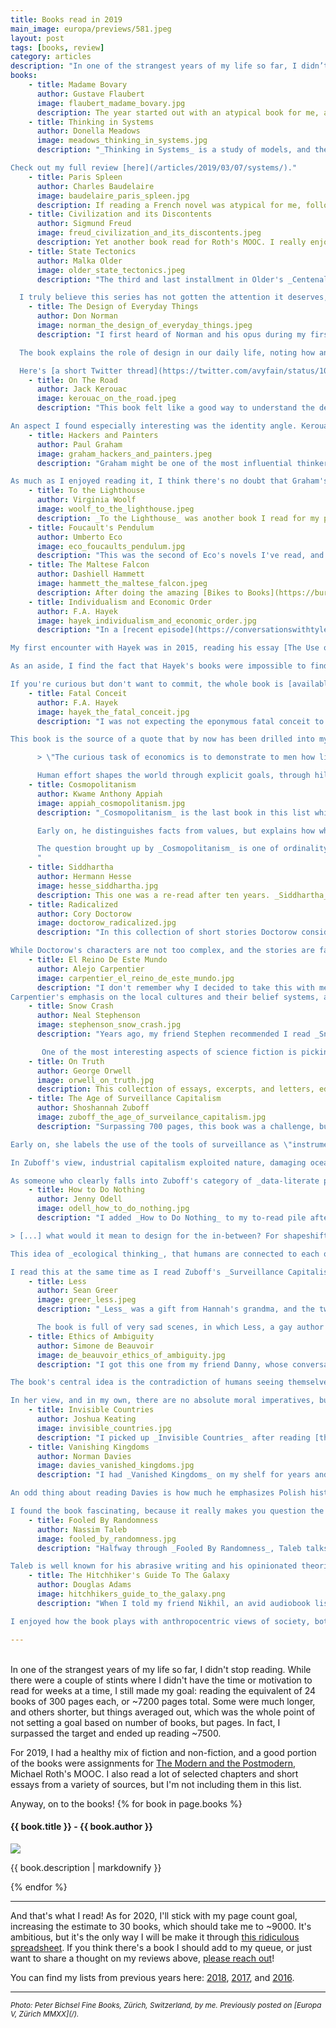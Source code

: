 ```yaml
---
title: Books read in 2019
main_image: europa/previews/581.jpeg
layout: post
tags: [books, review]
category: articles
description: "In one of the strangest years of my life so far, I didn’t stop reading. While there were a couple of stints where I didn’t have the time or motivation to read for weeks at a time, I still made my goal: reading the equivalent of 24 books of 300 pages each, or ~7200 pages total."
books:
    - title: Madame Bovary
      author: Gustave Flaubert
      image: flaubert_madame_bovary.jpg
      description: The year started out with an atypical book for me, a piece of French literature that was assigned reading for the MOOC on Modernism and Postmodernism mentioned above. The novel critiques the rise of the bourgeoisie and their desire for climbing the social ladder, which explained its inclusion in the course. I went in thinking I wouldn't enjoy it, but the notes on gender roles and class difference, paired with the dichotomies of urban vs. rural life and religious vs. scientific thought through the eyes of XIX century French people made it worth my time. Flaubert does an outstanding job of delineating the boundaries of the worlds in which his characters develop as the middle class carves itself a spot in society, and I finished the book with a deeper understanding of the historical context in which it unfolds.
    - title: Thinking in Systems
      author: Donella Meadows
      image: meadows_thinking_in_systems.jpg
      description: "_Thinking in Systems_ is a study of models, and the ways in which seemingly unrelated problems can be understood using the toolset of stock and flow analysis. Meadows argues that common structures arise from the interaction of simple sub-systems, and that by pattern-matching against a few archetypes we can grasp the long term behavior of many systems. She suggests that we should treat complex system structure as the source of behavior, and think of everything else as epiphenomena. Paraphrasing Meadows, we can use the fact that similar feedback loops lead to similar dynamics to simplify the task of understanding the world around us. I enjoyed reading it, but it felt like a shallow recap of things I had studied before. It's likely not worth reading if you have an engineering background. If you have a suggestion for a good modern follow up that is more technical, I'd love to hear it.\n

Check out my full review [here](/articles/2019/03/07/systems/)."
    - title: Paris Spleen
      author: Charles Baudelaire
      image: baudelaire_paris_spleen.jpg
      description: If reading a French novel was atypical for me, following it with French poetry was even further from the ordinary. This was also part of Roth's class. The book is comprised of 50 prose poems on the beauty and despair of the modern city, touching on morality, time, poverty, envy, class conscience, and guilt. While Baudelaire describes XIX century Paris specifically in his poems, it's very strange how many of the same ideas could be used to describe the relationships between the strangers sharing a city in 2020 San Francisco or New York. It's almost as if most humans are awful with each other everywhere, and at every point in time.
    - title: Civilization and its Discontents
      author: Sigmund Freud
      image: freud_civilization_and_its_discontents.jpeg
      description: Yet another book read for Roth's MOOC. I really enjoyed the first few chapters, with their focus on history, religion, and the organization of society, including some theorizing on the origins of its rules, but the second half was too abstract and repetitive. In _Civilization and its Discontents_, Freud explores the tensions between individuality and society. He asks us to consider how strange it is that modern society develops institutions as palliative measures against the displeasures of life — think religion and media — and that those same tools ultimately make us feel worse, being the source for much of our misery. His argument revolves around the balancing act we all have to take part in between personal desires and society's expectations. He makes a critique of the role that religion and the modern state take in setting those expectations, which aligned pretty well with some of my own views. The analysis seems convincing, but a lot of the claims are simply not supported by any evidence, and the reader is supposed to take the author's conjectures as true, which I did not care for. I don't think I will be reading more Freud soon.
    - title: State Tectonics
      author: Malka Older
      image: older_state_tectonics.jpeg
      description: "The third and last installment in Older's _Centenal Cycle_ series. Like its two predecessors, State Tectonics takes the reader through a diverse global stage as it tells the story of a speculative social system and its growing pains. Also, like the two previous volumes, _State Tectonics_ touches on ideas of how democracy is strained when there is no agreement on shared objective truths, and questions whether such consensus is possible or even desirable. The narrative is set five years after the end of _Null States_, and the story line continues smoothly with the same characters more or less where you'd expect them to go after a few years. In this book there is an even deeper exploration of the conflict between top down and bottom up approaches to gathering and distributing information as the main characters come to the conclusion that there is no such thing as neutrality.\n

  I truly believe this series has not gotten the attention it deserves, and while I didn't enjoy State Tectonics as much as the previous two in the series, I will likely end up re-reading all three. Older has a lot of layers packed in here, and she does a great job of shining a light on real problems that the rest of us are barely scratching the surface on. I'm excited to see where her work takes her next."
    - title: The Design of Everyday Things
      author: Don Norman
      image: norman_the_design_of_everyday_things.jpeg
      description: "I first heard of Norman and his opus during my first year at Northwestern, where every engineering freshman has to take a class on design and communication. Norman is one of the founders of the engineering school's Design Institute, so probably he had a hand in the original curriculum of that class, and still holds some influence in his position as an emeritus professor.\n

  The book explains the role of design in our daily life, noting how an average person interacts with tens of thousands of objects, and how learning to use each one takes time and effort. The designer's job in Norman's eyes is to think of how objects and processes can be built to minimize the amount of time necessary to use or understand them, but more importantly to reduce the chance of user errors. \"If an error is possible, someone will make it\" was one of the lines in the book that I related to the most as a software engineer. Half of the programmer's job is thinking of all the ways in which things could go wrong, and the edge cases that require special handling. Importantly, people also design the tools with which we design, and we can build constraints into those tools to help our future selves avoid mistakes in the creation process. Norman's ideas are very straightforward, and many of his examples are famous by now, like his example of door handles that indicate _push_ or _pull_, or the many ways in which a diskette could be inserted in a computer (translating today to the [painful USB-A standard](https://pbs.twimg.com/media/Dz05QvqUYAAapau?format=jpg)). However, while the ideas are simple, keeping them present in the creative process is really tough, particularly while satisfying many other constraints.\n

  Here's [a short Twitter thread](https://twitter.com/avyfain/status/10981001150786928640) with a few excerpts that I compiled as I was reading, but I do very much recommend reading the whole thing. It will be worth your time, and make you see the objects in your daily life in a new light."
    - title: On The Road
      author: Jack Kerouac
      image: kerouac_on_the_road.jpeg
      description: "This book felt like a good way to understand the development of culture in mid-century US, and a good (although narrow) view of the lower middle class lifestyle of San Franciscans back then. Of course, I knew of the Beats. I live in San Francisco and often hang out at City Lights and the surrounding area in North Beach, but this was my first time reading one of their main works. The book is a fun read, and I really enjoyed the twisting and turning trips that Sal and Dean went on, meeting friends and strangers along the way.\n

An aspect I found especially interesting was the identity angle. Kerouac writes \"I thought of all my friends from one end of the country to the other and how they were really all in the same vast backyard doing something so frantic and rushing about\" which reminded me of [Imagined Communities](https/articles/2018/01/07/books#imagined-communities), and the role that shared time plays in our identities. In _On The Road_, shared time and culture comes from media, especially music. I found it notable that when Kerouac talks about his friends _in a shared vast backyard_, the yard is limited to the United States, and perhaps a bit of its bordering neighbors where his friends might have percolated to. Later in the book the backyard expands to a crew of Mexicans in Bakersfield and Sabinal. I found the book to be very much an artifact of American culture, which was part of what made it worthwhile."
    - title: Hackers and Painters
      author: Paul Graham
      image: graham_hackers_and_painters.jpeg
      description: "Graham might be one of the most influential thinkers in Silicon Valley. I've been reading his work for years, and a few years ago I even spent some time [analyzing the hidden network behind his essays](/projects/2015/03/07/pg/), so _Hackers and Painters_ had been on my to-read list for a while. Much like the essays he posts on [his site](http://paulgraham.com/articles.html), the ones featured in this book cover a lot of ground: from super nerdy treatises on programming languages (particularly Lisp), to quick thoughts on entrepreneurial strategies, analyses on culture and wealth, education, history and more. Throughout the book, Graham makes sure to pepper in aphorisms on the relationships between art, history, and innovation.\n

As much as I enjoyed reading it, I think there's no doubt that Graham's best essays follow this book. If you are interested in startups, you can't miss [Before the Startup](http://paulgraham.com/before.html), [Do Things That Don't Scale](http://paulgraham.com/ds.html), [Default Alive or Dead](http://paulgraham.com/aord.html), and [Startup = Growth](http://paulgraham.com/growth.html), etc... However, make sure not to drink too much [kool-aid](https://www.leveragedsellout.com/2014/02/the-book-of-graham/) — after all, the Bay Area is well known for it."
    - title: To the Lighthouse
      author: Virginia Woolf
      image: woolf_to_the_lighthouse.jpeg
      description: _To the Lighthouse_ was another book I read for my philosophy course. While it is considered one of the best novels of the XX Century, out of all of the stuff I read for my class it was possibly the one I found the most boring and confusing. Woolf weaves the story of a family through their visits to their summer house where friends and visitors often come over for social events. The occurrence of World War I completely changes the characters’ tone between the first and last sections of the book, sharply expressing the central theme of how the passing of time affects human relationships with others, and with themselves.  _To the Lighthouse_ is a study on human perception, with the same objects, standing in for different metaphors and different meanings for different characters, sometimes in the same moment, and sometimes spanning years. There were interesting passages, and some of the characters' inner-dialogues were compelling, but ultimately I don't think the book was engaging enough to recommend.
    - title: Foucault's Pendulum
      author: Umberto Eco
      image: eco_foucaults_pendulum.jpg
      description: "This was the second of Eco's novels I've read, and I enjoyed it even more than _The Name of the Rose_. The _Pendulum_ follows a group of editors as they develop a vanity press as a side business, inviting authors of occult and mystical topics to publish their works. As the plot develops, the editors start to believe some of the conspiracy theories being pandered by their clients, and ultimately end up learning too much, endangering themselves by association. The kabbalistic references and the esoteric spiritual stuff went a bit too far for my taste, but Eco's play with intertextuality, along with his mixing of history and fiction was just wonderful. Perhaps my favorite thing about the book was the characters' transition from skeptics to credulous followers, and the way in which they show that we're all susceptible to a cohesive narrative."
    - title: The Maltese Falcon
      author: Dashiell Hammett
      image: hammett_the_maltese_falcon.jpeg
      description: After doing the amazing [Bikes to Books](https://burritojustice.com/bikes-to-books-map/) tour of San Francisco, and hearing of the murder of Miles Archer, I was inspired to pick up _The Maltese Falcon_ and dive into the mystery genre for the first time. Instead of reading it, I listened to the audiobook, which made the book feel like the film noir classic that it is. It follows detective Sam Spade as he investigates a set of murders linked to the search for a falcon statuette. There aren't many surprises in terms of character development, but the plot itself is full of twists, and written in an unabashedly 20's tone. If the _Falcon_ seems full of obvious tropes, it is likely because Hammett built the template for the authors that came after him.
    - title: Individualism and Economic Order
      author: F.A. Hayek
      image: hayek_individualism_and_economic_order.jpg
      description: "In a [recent episode](https://conversationswithtyler.com/episodes/russ-roberts/) of _Conversations with Tyler_, the host, Tyler Cowen, asked Russ Roberts which of Hayek's books had influenced him the most. Russ replied with _The Fatal Conceit_, but added that he points people to read Hayek's essays in _Individualism and Economic Order_ to get acquainted with his work first instead. So here we are.\n

My first encounter with Hayek was in 2015, reading his essay [The Use of Knowledge in Society](https://fee.org/articles/the-use-of-knowledge-in-society) (which is included in this book) after my Money and Banking professor suggested it while discussing my interest in agent-based modeling and emergent behavior. Little did I know how much that conversation would influence my views. The essays in this collection mostly revolve around the pervasiveness of _knowledge problems_ and our lack of tools to get to optimal answers analytically in a complex world, but cover a broad set of topics, from political philosophy to language, history, and science. There's a lot of deep thinking here on human incentives, social bonds, the organization of society, and more. On the other hand, Hayek also spends time on discussions that seem for the most part irrelevant today, such as the direct attacks on Soviet planning. If I had to recommend an essay from this set other than _Use of Knowledge_, it'd have to be [Individualism: True and False](https://fee.org/articles/individualism-true-and-false/), less so for the controversy between the strains of liberalism it tries to explain, but instead for its arguments for local knowledge and the value of individual decisionmaking in the concentric circles around each one of us as individuals. Hayek's work is accessible, but densely packed and layered. It'll take me a few re-reads to fully understand his positions.\n

As an aside, I find the fact that Hayek's books were impossible to find quite troubling. My [dismayed tweets](https://twitter.com/avyfain/status/1140304154109235201) about the search for a the book in both SF and in Boston didn't help me find a local bookstore carrying it, but it inspired my brother Max and my twitter friend [Dave Skott](https://twitter.com/dskott) to gift me a copy each, and the same tweets led to a fun evening in Cambridge with Jack Diedrich. A big thank you to each of them!\n

If you're curious but don't want to commit, the whole book is [available as a pdf](https://cdn.mises.org/Individualism%20and%20Economic%20Order_4.pdf) from the Mises Institute."
    - title: Fatal Conceit
      author: F.A. Hayek
      image: hayek_the_fatal_conceit.jpg
      description: "I was not expecting the eponymous fatal conceit to be as basic as the belief \"that man can shape the world around him according to his wishes.\" This might be one of the most basic ideas behind Hayek's thinking, and at face value it sounds simple, but it is beyond subtle. Humans are not good at figuring out first and second order effects, and while we think we can grasp the relationships between different systems, most of the world around us is full of interaction effects that can't be easily untangled.\n

This book is the source of a quote that by now has been drilled into my brain:\n

      > \"The curious task of economics is to demonstrate to men how little they really know about what they imagine they can design.\"\n

      Human effort shapes the world through explicit goals, through hill climbing, but perhaps most importantly through unintended consequences."
    - title: Cosmopolitanism
      author: Kwame Anthony Appiah
      image: appiah_cosmopolitanism.jpg
      description: "_Cosmopolitanism_ is the last book in this list which I read for my class on modernism, which only assigned a single chapter from it, but I found the arguments so convincing that I went on to read the whole thing. The book wrests with the idea of moral relativism, one which I discovered as a teenager debating rabbis peddling their _objective_ truths. It was exactly my kind of book. Appiah starts out on his search for a moral middle ground with Sir Richard Francis Burton's analogy of a broken mirror, each shard of which reflects one part of a complex truth from its own particular angle. Most of us think that our little shard of mirror reflects the whole. Appiah instead takes the metaphor further: it's not a single mirror, but instead \"lots of mirrors, lots of moral truths.\" The book then goes on to try and develop a way to deal with this lack of objectivity in a globalized world.\n

      Early on, he distinguishes facts from values, but explains how what we consider factful science in the end is just a narrative. For example, our explanation of how boiling water kills germs in it to make it pure might as well be the primitive villager's explanation of fire cleaning the evil spirits from the water - we don't truly understand the process, so our \"fact\" of germs is as true as the villager's \"evil spirits.\" They're both useful abstractions to help us deal with the world. Science, as an institution, allows us to refine our ideas and to get to deeper and more correct explanations, but it by definition relies on the falsifiability of facts. What is not falsifiable, however, is that we have a shared experience. We live in the same world, and interact in the same time scales, while we might not share the same stories about why things are the way they are, we have obligations to each other because our decisions affect the possible lives of others around us. As Appiah says, \"the real challenge to cosmopolitanism isn’t the belief that other people don't matter at all, its the belief that they don’t matter very much.\"\n

      The question brought up by _Cosmopolitanism_ is one of ordinality. Assuming we agree to disagree, and that different people's values can all be valid at the same time, in times of conflict how do we decide whose values are more important, and who must yield? Here, the unit might be the nuclear family, the tribe, or the nation. It boils down to a question of _us versus them_, and I don't think Appiah pretends to have the answer.
      "
    - title: Siddhartha
      author: Hermann Hesse
      image: hesse_siddhartha.jpg
      description: This one was a re-read after ten years. _Siddhartha_ is a novel about life and its many stages, and finding peace in the flow of time. The plot spans the lifetime of the main character, but I was surprised by how little I remembered of the second half of the story. It narrates the life of a young man who leaves his home in search for enlightenment. In his quest, young Siddhartha latches onto new philosophies, and rejects them in turn, until he finds himself disillusioned and decides to lead a simpler life as a ferryman on a river, ultimately being fulfilled. The book is short, but packs a lot of important questions.
    - title: Radicalized
      author: Cory Doctorow
      image: doctorow_radicalized.jpg
      description: "In this collection of short stories Doctorow considers issues at the intersection of technology and politics, with each story focusing on a completely different topic. The book opens with _Unauthorized Bread_, my favorite of the four, where a young marginalized refugee learns to hack her way around the DRM system in her subsidized apartment complex, empowering her immigrant neighbors by teaching them to jailbreak their devices, along the way challenging the economic system that allows her and her family to stay there. I didn’t think a story about toasters could be this fun. Next up, _Model Minority_ discusses the problems of police brutality through a Superman-like character. It raises interesting questions about immigration and identity, but out of the four stories it was probably the one I liked the least, perhaps because I'm generally allergic to superheroes. The eponymous _Radicalized_ is a critique of the healthcare system in the US. It explores the ways in which social media can be both a source of solace, as well as a catalyst for change that can pull us into fanaticism. It is a clever way to make us confront the dangers of [base rate fallacies](https://en.wikipedia.org/wiki/Base_rate_fallacy). Lastly, _Masque of the Red Death_ is a modern take on Edgar Allan Poe's [namesake story](https://en.wikipedia.org/wiki/The_Masque_of_the_Red_Death), following a prepper VC and his friends as they save themselves from the collapse of civilization. The story reads as a dark parody of the kind of disaster that could lead to the communities that Doctorow writes about in [Walkaway](https://faingezicht.com/articles/2018/01/07/books/#walkaway).\n

While Doctorow's characters are not too complex, and the stories are fairly linear, I found them to be fun, and more importantly they made me wonder about whether the world we live in today could become one of Doctorow's worlds. For better and for worse, his speculative futures seem pretty possible."
    - title: El Reino De Este Mundo
      author: Alejo Carpentier
      image: carpentier_el_reino_de_este_mundo.jpg
      description: "I don't remember why I decided to take this with me when I went back home last year. Carpentier's book was assigned reading in high school, and like the responsible student that I was, I skipped it. _El Reino De Este Mundo_ is a historical novel that tells the events of the Haitian Revolution at the turn of the nineteenth century through the eyes of a slave. While the book narrates real historical events, it is brimming with characters with magical powers, and many unexplainable situations. In the prologue, Carpentier calls this style _lo real maravilloso_, a precursor to the later Latin American literature movement that became magical realism.\n
Carpentier's emphasis on the local cultures and their belief systems, and the effect those had on the events of the revolution makes the book read like a comparative analysis with the French colonizers as he draws stark parallels between the two set of characters. Not knowing anything about the history of Haiti probably made the experience of reading _El Reino De Este Mundo_ worse, but it was still enjoyable. "
    - title: Snow Crash
      author: Neal Stephenson
      image: stephenson_snow_crash.jpg
      description: "Years ago, my friend Stephen recommended I read _Snow Crash_ (some of his thoughts on it [here](https://hackernoon.com/snow-crash-revisited-grokking-a-satire-of-mimesis-23de3ac05f47). It took some time but I made it. I'd place _Snow Crash_ in a similar category to _Neuromancer_: a novel whose imagined technologies went from being impossibly abstract and elusive to unavoidable, almost certain. It is baffling to think this book was published before I was born. The novel develops in a not-too-distant future, where a virtual reality successor to the Internet called the Metaverse acts as a parallel world to our own. Playing with concepts from anthropology, religion, linguistics, and more, Stephenson creates an immersive world where computer nerds, organized crime bosses, international terrorists, and skateboard couriers fight each other for control.\n

       One of the most interesting aspects of science fiction is picking up on things which the author could not imagine a future world missing. You're meant to expect the imagined futures of high tech innovations, but not things like _Neuromancer_'s anachronistic payphone calls or _Snow Crash_'s pizza delivery. _Snow Crash_ is full of these little easter eggs, which makes it all the more amusing."
    - title: On Truth
      author: George Orwell
      image: orwell_on_truth.jpg
      description: This collection of essays, excerpts, and letters, edited by Adam Hochschild, is an exercise in showcasing Orwell's thoughts as if he were writing today, in the age of alternative facts and fake news. Writing in the 40s, Orwell distills tensions between democracy and war, conflicts of national identity and belonging, and the changing time scales of shared truth. Orwell's writing is great, as I expected, but I found the book repetitive, and the use of over-designed pullout quotes and odd layouts to be distracting. I'd assume there are better collections out there.
    - title: The Age of Surveillance Capitalism
      author: Shoshannah Zuboff
      image: zuboff_the_age_of_surveilance_capitalism.jpg
      description: "Surpassing 700 pages, this book was a challenge, but only a few pages in its content already felt monumental, defining. In her book, Zuboff defines surveillance capitalism as a new form of market accumulation, one in which the population is surveilled by corporations and harvested for their behavioral data. She further claims that modern tech companies operate under economic incentives that undermine human self-determination, building prediction models that shape our world, and our decisions. Reading it reminded me of Seeing Like A State, and the ways in which [high modernism](https://en.wikipedia.org/wiki/High_modernism) pushed for more legible societies. This is more of the same, but on software-powered steroids. Her conclusions are alarming, bordering on fodder for the ongoing moral panic around the power of big tech, but I found her perspective valuable.\n

Early on, she labels the use of the tools of surveillance as \"instrumentarianism,\" designating its \"expression in a ubiquitous sensate, networked, computational infrastructure\" as the _Big Other_. Perhaps coincidentally, Lacan uses the same phrasing (\"the Big Other\") to describe the frame of language and law we are all born into. Zuboff’s fear, which I share, is that we’re moving to a world where individuals can’t opt out of this surveillance capitalist system, much like one has no choice but to accept and develop in the environment of a Lacanian \"Big Other.\"\n

In Zuboff's view, industrial capitalism exploited nature, damaging oceans, forests, and rivers, while surveillance capitalism exploits human nature, damaging the social bonds between us and our sense of self through learned helplessness and habituation. She draws parallels between the rise of industrial capitalism and mass production to the rise of surveillance capital. She compares each era's leaders' calls for technological inevitability and the fights against the regulation of their enterprises, pointing out the previous eras' businessmen’s complaints mirror those of today. Sure, transparency and respect for privacy would inconvenience their business models, and so did environmental regulation for industrial capital long ago, but we’re better off for it. Throughout the book, she builds a case against tech companies self-regulating, reviewing the history of how companies like Google and Facebook came about and noting that the incentives behind their enterprises from their inception necessitated the ability to extract information from their users.\n

As someone who clearly falls into Zuboff's category of _data-literate priests_, literally building experimentation and analytics systems for one of these big companies, reading _The Age of Surveillance Capitalism_ was tough, even if I can find solace in my company's policies around privacy. Zuboff doesn't have a specific call to arms, but instead attempts to build a framework and a language, to steep it in historical perspective, and to provide us important questions to continue the ongoing discussion with a more constructive toolkit. She invites us to tackle the inherent tradeoffs in these technologies head on. We're all using these \"free\" services voluntarily, because they provide us value, but most of us don't realize their true cost. I hope Zuboff's framing becomes more widespread. Making the asymmetries involved more explicit and pointing out the hidden incentive structures is a laudable goal."
    - title: How to Do Nothing
      author: Jenny Odell
      image: odell_how_to_do_nothing.jpg
      description: "I added _How to Do Nothing_ to my to-read pile after reading Odell's wonderful essay [Designing for the In-Between](https://medium.com/s/world-wide-wtf/designing-for-the-in-between-hybrids-1990s-net-art-and-a-giant-floating-worm-34be64b872d3), a recommendation I got from Alvaro Videla on the liminal space of our identities, biology, art, etc, and thoroughly enjoying it. Her book asks a lot of the same questions as this essay, pushing the reader to consider the arbitrariness of the categories and taxonomies in which we organize ourselves and the world around us:\n

> [...] what would it mean to design for the in-between? For shapeshifting selves, for emergent alliances, for ambiguity, for contradiction? What would a social network look like that isn’t extractive, that would not appropriate but rather _accommodate_ individuals and the not-quite-one, not-quite-two nature of actual interaction and identity? What’s the opposite of a trigger? How do you design for patience, for subtlety? Is it possible to build a system that’s as alive as we are?\n

This idea of _ecological thinking_, that humans are connected to each other and to our environment in subtle ways, was refreshing, and now I see it everywhere. While the title is misleadingly self-help-y (there is no guide or tutorial in this _how to_ book), and the book felt a bit longer than it should have been, I really appreciated the wide-ranging perspectives that it had to offer on today's zeitgeist of ideological crises and how to react to it. If anything, Odell's book is an argument in favor of nuance over clear cut definitions. Is the organism the bee, or the beehive? Is a person from one place, or many? Which pieces of our identities and personalities fall somewhere along a spectrum, and not on a clear A or B?\n

I read this at the same time as I read Zuboff's _Surveillance Capitalism_, and was curiously surprised by the parallel references. Both authors summon examples from Skinner, Arendt, etc, to make similar arguments about the human condition. I couldn't figure out if there was a relationship between the two beyond plain common influences, but it felt serendipitous to go back and forth between them and see two faces of the same coin."
    - title: Less
      author: Sean Greer
      image: greer_less.jpeg
      description: "_Less_ was a gift from Hannah's grandma, and the two of us read it together in bits throughout the year. Unfortunately, this meant reading without much continuity, which made the experience less than ideal for a novel where years of the protagonist's life are compressed into flashbacks and retellings during his travels. We'd often lose track of the characters, and be confused about where in the world Arthur Less was, or had been. The fact that there were constant self-referential notes and other very meta comments didn't make things more clear.\n

      The book is full of very sad scenes, in which Less, a gay author living in San Francisco, swings between confronting and escaping his past and what he sees as the failings of his life, both personally and professionally. The book's structure is creative, and I wasn't sure where Greer was taking us in his empathy-building adventure, which made it an interesting light read. After all the heartbreak that Greer puts Less through, from where I sit, the story of Arthur Less is not so bad."
    - title: Ethics of Ambiguity
      author: Simone de Beauvoir
      image: de_beauvoir_ethics_of_ambiguity.jpg
      description: "I got this one from my friend Danny, whose conversations with me often end up in existential doubts. I found De Beauvoir's writing to be obtuse and inaccessible, especially considering that _Ethics of Ambiguity_ is supposed to be one of the more approachable existentialist texts. The translation might be part of it, but more often than not I felt like full sentences didn't have any logical meaning, were not really falsifiable, and only were there to sound pompous.\n

The book's central idea is the contradiction of humans seeing themselves as the only free agent in a world of objects, while being in turn an object for others. Classifying people into different buckets based on their relationship to freedom, de Beauvoir explains how the child's realization that the world around us is not static marks a juncture at which each one of us must either submit to our environment as ready-made or decide to try and change it. We can either take the values and ideas imposed on us by the time and place that we're born into, or we can question them and make our own decisions of how to live life. She further subdivides the groups that recognize their own freedom into into nihilists, adventurers, etc.\n

In her view, and in my own, there are no absolute moral imperatives, but there is a real world around us that constrains what we can and can't do. Understanding we have choices while developing ourselves in this setting is the source of our humanity, with ambiguity stemming from the challenge of making meaning out of the meaningless."
    - title: Invisible Countries
      author: Joshua Keating
      image: invisible_countries.jpg
      description: "I picked up _Invisible Countries_ after reading [this thread](https://twitter.com/balajis/status/1162421314759450624) from Balaji Srinivasan on \"M&A for countries.\" It is easy to forget that the current paradigm of every bit of land being assigned to a political entity through mutual recognition with its peers is relatively new. Keating makes a compelling case against the concept of Westphalian sovereignty and it's modern U.N. sponsored expression by bringing specific examples that are incongruent with our mental model of what a country _is_, including new de-facto states like Abkhazia and centuries-old organizations like the Knights of Malta. Importantly, Keating's book is more descriptive than prescriptive. He doesn't try to propose a new world order, but instead tries to poke holes in very ingrained notions of how the world works. Keating keeps things interesting by bringing in specific examples from his travels. For such a dense and nuanced topic, his accessible writing definitely helps drive the point home."
    - title: Vanishing Kingdoms
      author: Norman Davies
      image: davies_vanished_kingdoms.jpg
      description: "I had _Vanished Kingdoms_ on my shelf for years and started reading it at the beginning of the year, but dropped it and re-started after six months. The structure of the book is pretty unique. Each chapter covers the history of a specific place/empire in three sections: First, Davies presents a bit of what exists there today, in modern times. Then, he brings up a historical sketch of its ancient peoples and rulers (this piece forms the bulk of each chapter). Lastly, he tells us if and how those empires are remembered in the places’ collective memory. Davies goes broad in geography as well as in eras covered, presenting the precursors to most of today's European nations. The author does a really good job of painting a full picture of each of these places and their peoples. Not being a history buff, I found myself in many Wikipedia rabbit holes.\n

An odd thing about reading Davies is how much he emphasizes Polish history. I never knew how pivotal Poland's role was in the development of modern Europe. This is especially ironic considering I'm the descendant of Polish Jewish immigrants, but I guess they never really saw themselves as Poles until they were externally defined as such by Costa Ricans that didn't know better. I wish I knew more about how my great grandfather made it from Poland to Berlin, or how my dad's side of the family landed in Żelechów, and which of the places/nations Norman discusses they identified with, if any. Unfortunately, even recent history can get lost.\n

I found the book fascinating, because it really makes you question the cohesiveness of groups of people that today are taken for granted, the arbitrariness of borders, and the unequivocal path dependence of history. While Davies assumes you know a good amount of background history (especially when discussing the antecedents of the UK, Germany, or France) he lays the groundwork to make centuries of history pretty accessible. Can't recommend this one enough."
    - title: Fooled By Randomness
      author: Nassim Taleb
      image: fooled_by_randomness.jpg
      description: "Halfway through _Fooled By Randomness_, Taleb talks about his experience of rediscovering Karl Popper and his works, having it suddenly click in his brain, and proceeding by devouring his works. It was odd to read that, as I could easily draw a parallel to myself. I first read Taleb ~7 years ago, didn’t get it, and after picking it up again last year, it only took a couple of days to finish his first book, and put a hold on the next one at the library.\n

Taleb is well known for his abrasive writing and his opinionated theories, but the arguments he makes in _Fooled by Randomness_ about how often we underestimate the effect of randomness in our day to day lives seem broadly undeniable. Taleb calls us out on our behavior again and again, particularly our overestimation of causality and our embracing of narratives to explain the world. As he'd say \"The problem with thinking is that it causes you to develop illusions,\" which in some way is just a way of advising us to remain skeptical, and to constantly remember that randomness plays a bigger role than our brains allow us to understand."
    - title: The Hitchhiker's Guide To The Galaxy
      author: Douglas Adams
      image: hitchhikers_guide_to_the_galaxy.png
      description: "When I told my friend Nikhil, an avid audiobook listener, that I was looking for a good light audiobook novel he suggested I do _The Hitchhikers Guide_. He hadn't listened to it, but given that it was originally a radio comedy he thought it'd be a good option.\n

I enjoyed how the book plays with anthropocentric views of society, both at the level of the earth as a planet and the human species in a much broader world. The chapters discussing the _Infinite Improbability Drive_ were really fun, particularly because I was also reading Taleb's _Fooled By Randomness_ at the same time, and the mere idea of traveling by simultaneously visiting every point of a probability distribution function was amusing. Being constantly surprised by the origin story of memes, both those that I already knew came from the book (42, _don't panic_, etc.) to those that I didn't (Paranoid Android! Thanks for all the fish! Towelie!) made listening to it quite entertaining, but considering the outsized role it has in pop culture, I had gone in with too high expectations and was ultimately a bit disappointed."

---
```


<br>In one of the strangest years of my life so far, I didn't stop reading. While there were a couple of stints where I didn't have the time or motivation to read for weeks at a time, I still made my goal: reading the equivalent of 24 books of 300 pages each, or ~7200 pages total. Some were much longer, and others shorter, but things averaged out, which was the whole point of not setting a goal based on number of books, but pages. In fact, I surpassed the target and ended up reading ~7500. 

For 2019, I had a healthy mix of fiction and non-fiction, and a good portion of the books were assignments for [The Modern and the Postmodern](https://www.coursera.org/learn/modern-postmodern-1/), Michael Roth's MOOC. I also read a lot of selected chapters and short essays from a variety of sources, but I'm not including them in this list. 

<!-- For those, check out my [links of the year recap](/). -->

Anyway, on to the books!
{% for book in page.books %}
  <div class="book-review" id="{{book.title | downcase | replace: ' ', '-'}}">
  <h4>{{ book.title }} - {{ book.author }}</h4>
  <img class="book-cover book-border" src="{{ site.image_path }}books/{{ book.image }}">
  <p>{{ book.description | markdownify }}</p>
  </div>
{% endfor %}

<hr>

And that's what I read! As for 2020, I'll stick with my page count goal, increasing the estimate to 30 books, which should take me to ~9000. It's ambitious, but it's the only way I will be make it through [this ridiculous spreadsheet](https://docs.google.com/spreadsheets/d/1VkbAVV86-HRxxl0PlCTVl_beF2GjvofUYeVyuNAAQTg/edit#gid=0). If you think there's a book I should add to my queue, or just want to share a thought on my reviews above, [please reach out](/contact)!

You can find my lists from previous years here: [2018](/articles/2019/02/14/books/), [2017](/articles/2018/01/07/books/), and [2016](/articles/2017/01/06/books/).

<hr>
<small><em>Photo: Peter Bichsel Fine Books, Zürich, Switzerland, by me. Previously posted on [Europa V, Zürich MMXX](/).</em></small>
